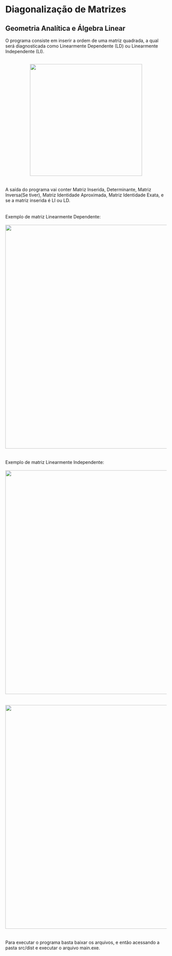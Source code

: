 # Diagonalização de Matrizes 

## Geometria Analítica e Álgebra Linear

O programa consiste em inserir a ordem de uma matriz quadrada, a qual será diagnosticada como Linearmente Dependente (LD) ou Linearmente Independente (LI).
<br><br>
<div align="center">
<img src="https://github.com/NicolasEidi/Diagonalizacao-de-Matrizes/assets/101011656/18dc83fa-909e-46bb-88d0-c72f663c0cc4" width="350px" />
</div>
<br><br>
A saída do programa vai conter Matriz Inserida, Determinante, Matriz Inversa(Se tiver), Matriz Identidade Aproximada, Matriz Identidade Exata, e se a matriz inserida é LI ou LD.
<br><br><br>
Exemplo de matriz Linearmente Dependente:
<br><br>
<div align="center">
<img src="https://github.com/NicolasEidi/Diagonalizacao-de-Matrizes/assets/101011656/d0485065-a148-401b-ac21-dcc62add096f" width="700px" />
</div>
<br><br>
Exemplo de matriz Linearmente Independente:
<br><br>
<div align="center">
<img src="https://github.com/NicolasEidi/Diagonalizacao-de-Matrizes/assets/101011656/d85dd293-b26f-44bf-866a-bd9f0c72510e" width="700px" />
</div>
<br><br>
<div align="center">
<img src="https://github.com/NicolasEidi/Diagonalizacao-de-Matrizes/assets/101011656/46873592-66fe-4702-9d35-39424981952a" width="700px" />
</div>
<br><br>
Para executar o programa basta baixar os arquivos, e então acessando a pasta src/dist e executar o arquivo main.exe.

